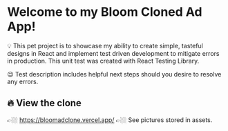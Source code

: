 # Welcome to my Bloom Cloned Ad App!
💡 This pet project is to showcase my ability to create simple, tasteful designs in React and implement test driven development to mitigate errors in production. This unit test was created with React Testing Library. 

😉 Test description includes helpful next steps should you desire to resolve any errors.

## 🔥 View the clone
👉🏼 https://bloomadclone.vercel.app/
👉🏼 See pictures stored in assets.
